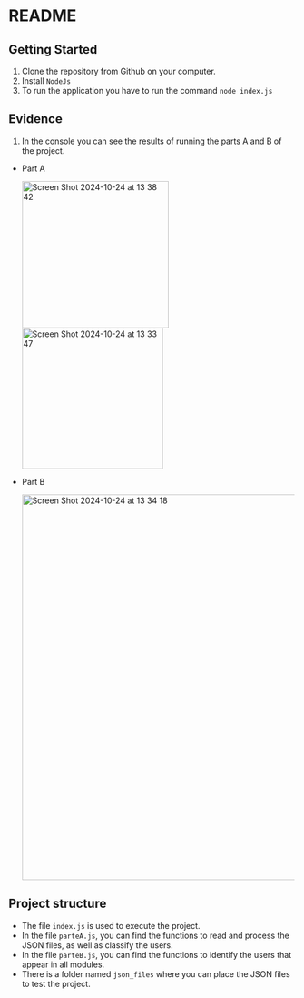 # README 

## Getting Started

1. Clone the repository from Github on your computer.
2. Install `NodeJs`
3. To run the application you have to run the command `node index.js`

## Evidence 

1. In the console you can see the results of running the parts A and B of the project.
   
- Part A

   <img width="258" alt="Screen Shot 2024-10-24 at 13 38 42" src="https://github.com/user-attachments/assets/29617b15-18e2-4310-9db5-2c4645c5ff17">
   <img width="248" alt="Screen Shot 2024-10-24 at 13 33 47" src="https://github.com/user-attachments/assets/16a028e0-c93b-4d54-a271-2af7873a6cbf">
   
- Part B

   <img width="678" alt="Screen Shot 2024-10-24 at 13 34 18" src="https://github.com/user-attachments/assets/57387c0f-acf2-4d7d-8553-1510409bc216">

## Project structure
  
- The file `index.js` is used to execute the project.
- In the file `parteA.js`, you can find the functions to read and process the JSON files, as well as classify the users.
- In the file `parteB.js`, you can find the functions to identify the users that appear in all modules.
- There is a folder named `json_files` where you can place the JSON files to test the project.






